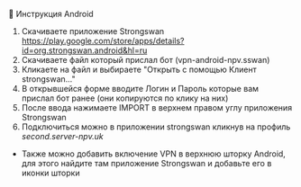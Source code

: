 🤖 Инструкция Android

1. Скачиваете приложение Strongswan https://play.google.com/store/apps/details?id=org.strongswan.android&hl=ru
2. Скачиваете файл который прислал бот (vpn-android-npv.sswan)
3. Кликаете на файл и выбираете "Открыть с помощью Клиент strongswan..."
4. В открывшейся форме вводите Логин и Пароль которые вам прислал бот ранее (они копируются по клику на них)
5. После ввода нажимаете IMPORT в верхнем правом углу приложения Strongswan
6. Подключиться можно в приложении strongswan кликнув на профиль *second.server-npv.uk*

* Также можно добавить включение VPN в верхнюю шторку Android, для этого найдите там приложение Strongswan и добавьте его в иконки шторки